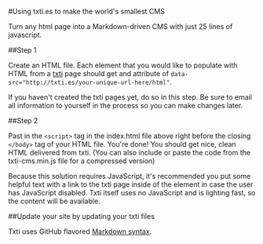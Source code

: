 #Using txti.es to make the world's smallest CMS

Turn any html page into a Markdown-driven CMS with just 25 lines of javascript.

##Step 1

Create an HTML file. Each element that you would like to populate with HTML from a [txti](http://txti.es) page should get and attribute of `data-src="http://txti.es/your-unique-url-here/html"`.

If you haven't created the txti pages yet, do so in this step. Be sure to email all information to yourself in the process so you can make changes later.

##Step 2

Past in the `<script>` tag in the index.html file above right before the closing `</body>` tag of your HTML file. You're done! You should get nice, clean HTML delivered from txti. (You can also include or paste the code from the txti-cms.min.js file for a compressed version)

Because this solution requires JavaScript, it's recommended you put some helpful text with a link to the txti page inside of the element in case the user has JavaScript disabled. Txti itself uses no JavaScript and is lighting fast, so the content will be available.

##Update your site by updating your txti files 

Txti uses GitHub flavored [Markdown syntax](http://txti.es/how).
